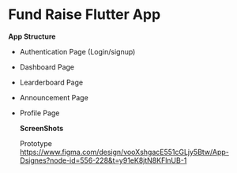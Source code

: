 # Fund Raise Flutter App 

**App Structure**
* Authentication Page (Login/signup)
* Dashboard Page
* Learderboard Page
* Announcement Page
* Profile Page

  **ScreenShots**


  Prototype
  https://www.figma.com/design/vooXshgacE551cGLjy5Btw/App-Dsignes?node-id=556-228&t=y91eK8jtN8KFlnUB-1
